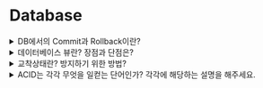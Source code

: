 # Database


<details>
<summary> DB에서의 Commit과 Rollback이란? </summary>
<div markdown="1">
<br>

- 커밋(Commit): 모든 부분작업이 정상적으로 완료하면 이 변경사항을 한꺼번에 DB에 반영
    - 작성한 쿼리문에서 Update, Delete, Insert를 수행했을 때, 그 쿼리문 수행결과에 대해 확정을 짓겠다는 뜻이다.
- 롤백(Rollback): 부분 작업이 실패하면 트랜잭션 실행 전으로 되돌림
    - 쿼리문 수행결과에 대해 번복을 함. 즉, 쿼리문 수행 이전으로 원상복귀 하겠다는 뜻이다(Commit 하기 전에 사용됨).
  
</div>
</details>


<details>
<summary> 데이터베이스 뷰란? 장점과 단점은? </summary>
<div markdown="1">
<br>

> 데이터베이스 뷰란?
> 

허용된 데이터를 제한적으로 보여주기 위해 하나 이상의 테이블에서 유도된 가상 테이블입니다.

> 데이터베이스 뷰의 장점과 단점은 무엇입니까?
> 

장점

- 뷰의 데이터가 저장되는 물리적 위치가 없으므로 리소스를 낭비하지 않고 출력을 생성합니다.
- 삽입, 업데이트 및 삭제와 같은 명령을 허용하지 않으므로 데이터 액세스가 제한됩니다.

단점

- 해당 뷰와 관련된 테이블을 삭제하면 뷰가 관련이 없습니다.
- 큰 테이블에 대해 뷰를 만들 때 더 많은 메모리가 사용됩니다.
  
</div>
</details>



<details>
<summary> 교착상태란? 방지하기 위한 방법? </summary>
<div markdown="1">
<br>
  
  
> 교착상태란?
> 

2개 이상의 트랜잭션이 특정 자원(테이블 또는 행)의 잠금(Lock)을 획득한 채 다른 트랜잭션이 소유하고 있는 잠금을 요구하면 아무리 기다려도 상황이 바뀌지 않는 상태가 되는데 이를 **교착상태** 라고 합니다.

> 교착상태를 방지하기 위한 방법에 대해 설명하세요.
> 
  
- 트랜잭션을 자주 커밋한다.
- 정해진 순서로 테이블에 접근한다.
- SELECT ~ FOR UPDATE 의 사용을 피한다.
  
  
  
</div>
</details>

<details>
<summary> ACID는 각각 무엇을 일컫는 단어인가? 각각에 해당하는 설명을 해주세요. </summary>
<div markdown="1">
<br>
  
  
> ACID?
> 

- Atomacity(원자성)
- Consistency(일관성)
- Isolation(격리성)
- Durability(지속성)

> 각 특성에 대한 설명
> 
  
- Atomacity
    - 트랜잭션의 작업이 부분적으로 실행되거나 중단되지 않는 것을 보장하는 것을 말합니다.
    - All or Nothing의 개념으로서 작업 단위를 일부분만 실행하지 않는다는 것을 말합니다.
- Consisteny
    - 트랜잭션이 성공적으로 완료되면 일관적인 DB 상태를 유지하는 것을 말합니다.
    - 여기서 말하는 일관성이란, 기본 키, 외래 키 제약과 같은 명시적인 무결성 제약 조건들뿐만 아니라, 대표적인 자금 이체 예에서 두 계좌 잔고의 합은 이체 전후가 같아야 한다는 사항과 같은 비명시적인 일관성 조건들도 있습니다.
- Isolation
    - 여러 트랜잭션이 동시에 수행되더라도 각각의 트랜잭션은 다른 트랜잭션의 수행에 영향을 받지 않고 독립적으로 수행되어야 합니다.
- Durability
    - 트랜잭션이 성공적으로 완료되어 커밋되고 나면, 해당 트랜잭션에 의한 모든 변경은 향후에 어떤 소프트웨어나 하드웨어 장애가 발생되더라도 보존되어야 합니다.
  
</div>
</details>








